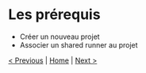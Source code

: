 # Les prérequis

* Créer un nouveau projet
* Associer un shared runner au projet

[< Previous](../README.md) | [Home](../README.md) | [Next >](../exercice_1/README.md)